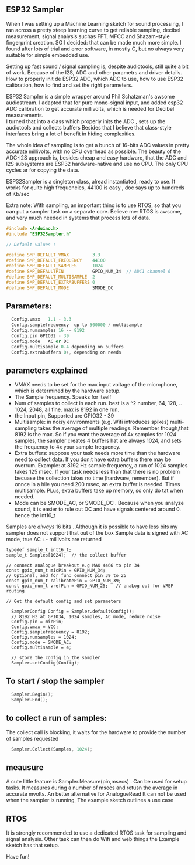 ## ESP32 Sampler

When I was setting up a Machine Learning sketch for sound processing, I ran across a pretty steep learning curve to get reliable sampling, 
decibel measurement, signal analysis suchas FFT, MFCC and Shazam-style fingerprint creation. SO I decided: that can be made much more simple. 
I found after lots of trial and error software,  in mostly C, but no always very suitable for simple embedded use.

Setting up fast sound / signal sampling is, despite audiotools, still quite a bit of work. Because of the I2S, ADC and other parametrs and driver details.  How to properly init de ESP32 ADC, which ADC to use, how to use ESP32 calibration, how to find and set
the right parameters.

ESP32 Sampler is a  simple wrapper around Phil Schatzman's awsome audiostream. I adapted that for pure mono-signal input,
and added esp32 ADC calibration to get accurate millivolts, which is needed for Decibel measurements.  
I turned that into a class which properly inits the ADC , sets up the audiotools and collects buffers
Besides that I believe that class-style interfaces bring a lot of benefit in hiding complexities.
  
The whole idea of sampling is to get a bunch of 16-bits ADC values in pretty accurate millivolts, with no CPU overhead as possible. 
The beauty of the ADC-I2S approach is, besides cheap and easy hardware, that the ADC and I2S subsystems are ESP32 hardware-native and use no CPU. The only CPU cycles ar for copying the data.

ESP32Sampler is a singleton class, alread instantiated, ready to use.
It works for quite high frequencies, 44100 is easy , doc says up to hundreds of Kb/sec 

Extra note:  With sampling, an important thing is to use RTOS, so that you can  put a sampler task on a separate core. 
Believe me: RTOS is awsome, and very much needed in systems that process lots of data. 


```c++
#include <Arduino.h>
#include "ESP32Sampler.h"

// Default values :

#define SMP_DEFAULT_VMAX         3.3           
#define SMP_DEFAULT_FREQUENCY    44100
#define SMP_DEFAULT_SAMPLES      1024
#define SMP_DEFAULTPIN           GPIO_NUM_34  // ADC1 channel 6
#define SMP_DEFAULT_MULTISAMPLE  2
#define SMP_DEFAULT_EXTRABUFFERS 0
#define SMP_DEFAULT_MODE         SMODE_DC
```
## Parameters:

```c++
  Config.vmax   1.1 - 3.3
  Config.samplefrequency  up to 500000 / multisample 
  Config.numsamples 16 -= 8192
  Config.pin GPIO32 - 39
  Config.mode   AC or DC
  Config.multisample 0-4 depending on buffers
  Config.extrabuffers 0+, depending on needs
```
## parameters explained

- VMAX needs to be set for the max input voltage of the microphone, which is determined by the hardware setup.
- The Sample frequency. Speaks for itself
- Num of samples to collect in each run. best is a ^2 number, 64, 128, .. 1024, 2048, all fine.  max is 8192 in one run.
- the Input pin, Supported are GPIO32 - 39  
- Multisample:  in noisy environments (e.g.  Wifi introduces spikes) multi-sampling takes the average of multiple readings. Remember though,that 8192 is the max. So if you want the average of 4x samples for 1024 samples, the sampler creates 4 buffers hat are always 1024, and sets the frequency to 4x your sample frequency.
 - Extra buffers:  suppose your task needs more time than the hardware need to collect data. If you don;t have extra buffers there may be overrum. Example:  at 8192 Hz sample frequency, a run of 1024 samples takes 125 msec. If your task needs less than that there is no problem becuase the collection takes no time (hardware, remember). But if onnce in a hile you need 200 msec, an extra buffer is needed. Times multisample. PLus, extra buffers take up memory, so only do tat when needed.  
 - Mode can be SMODE_AC, or SMODE_DC . Because when you analyze sound, it is easier to rule out DC and have signals centered around 0. hence the int16_t 
 
Samples are *always* 16 bits . Although it is possible to have less bits my sampler does not support that out of the box
Sample data is signed with AC mode,  true AC +- millivolts are returned

```ç++
typedef sample_t int16_t;
sample_t Samples[1024];  // the collect buffer

// connect analogue breakout e.g MAX 4466 to pin 34
const gpio_num_t micPin = GPIO_NUM_34;
// Optional, and for fun: connect pin 39 to 25
const gpio_num_t calibratePin = GPIO_NUM_39; 
const gpio_num_t vrefPin = GPIO_NUM_25;   // anaLog out for VREF routing

// Get the default config and set parameters

  SamplerConfig Config = Sampler.defaultConfig();
  // 8192 Hz at GPIO34, 1024 samples, AC mode, reduce noise  
  Config.pin = micPin;
  Config.vmax = VCC;
  Config.samplefrequency = 8192;
  Config.numsamples = 1024;
  Config.mode = SMODE_AC;
  Config.multisample = 4;

  // store the config in the sampler
  Sampler.setConfig(Config);
```
## To start / stop the sampler
```c++
  Sampler.Begin();
  Sampler.End();
```
## to collect a run of samples:

The collect call is blocking, it waits for the hardware to provide the number of samples requested

```c++
  Sampler.Collect(Samples, 1024);
```
## meausure

A cute little feature is Sampler.Measure(pin,msecs) . Can be used for setup tasks. 
It measures during a number of msecs and retusn the average in accurate mvolts. An better alternative for AnalogueRead
It can not be used when the sampler is running, 
The example sketch outlines a use case

## RTOS

It is strongly recommended to use a dedicated RTOS task for sampling and signal analysis. Other task can then do Wifi and web things
the Example sketch has that setup.

Have fun!
